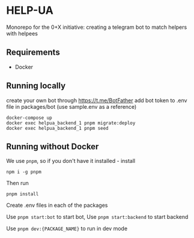 # HELP-UA

Monorepo for the 0+X initiative: creating a telegram bot to match helpers with helpees

## Requirements

- Docker

## Running locally

create your own bot through https://t.me/BotFather
add bot token to .env file in packages/bot (use sample.env as a reference)

```
docker-compose up
docker exec helpua_backend_1 pnpm migrate:deploy
docker exec helpua_backend_1 pnpm seed
```

## Running without Docker

We use `pnpm`, so if you don't have it installed - install

```
npm i -g pnpm
```

Then run

```
pnpm install
```

Create .env files in each of the packages

Use `pnpm start:bot` to start bot,
Use `pnpm start:backend` to start backend

Use `pnpm dev:{PACKAGE_NAME}` to run in dev mode
